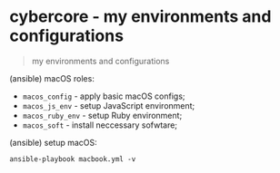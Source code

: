 # cybercore - my environments and configurations

> my environments and configurations

(ansible) macOS roles:
  - `macos_config` - apply basic macOS configs;
  - `macos_js_env` - setup JavaScript environment;
  - `macos_ruby_env` - setup Ruby environment;
  - `macos_soft` - install neccessary sofwtare;

(ansible) setup macOS:
```shell
ansible-playbook macbook.yml -v
```
